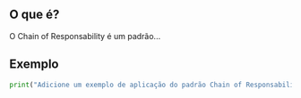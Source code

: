 
## O que é?
O Chain of Responsability é um padrão...

## Exemplo
```python
print("Adicione um exemplo de aplicação do padrão Chain of Responsability aqui")
```